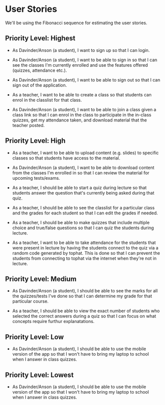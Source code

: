 # **User Stories**
We'll be using the Fibonacci sequence for estimating the user stories.

## Priority Level: Highest
- As Davinder/Anson (a student), I want to sign up so that I can login.

- As Davinder/Anson (a student), I want to be able to sign in so that I can see the classes I'm currently enrolled and use the features offered (quizzes, attendance etc.).

- As Davinder/Anson (a student), I want to be able to sign out so that I can sign out of the application.

- As a teacher, I want to be able to create a class so that students can enrol in the classlist for that class.

- As Davinder/Anson (a student), I want to be able to join a class given a class link so that I can enrol in the class to participate in the in-class quizzes, get my attendance taken, and download material that the teacher posted.


## Priority Level: High
- As a teacher, I want to be able to upload content (e.g. slides) to specific classes so that students have access to the material.

- As Davinder/Anson (a student), I want to be able to download content from the classes I'm enrolled in so that I can review the material for upcoming tests/exams.

- As a teacher, I should be able to start a quiz during lecture so that students answer the question that's currently being asked during that quiz.

- As a teacher, I should be able to see the classlist for a particular class and the grades for each student so that I can edit the grades if needed.

- As a teacher, I should be able to make quizzes that include multiple choice and true/false questions so that I can quiz the students during lecture.

- As a teacher, I want to be able to take attendance for the students that were present in lecture by having the students connect to the quiz via a random code generated by tophat. This is done so that I can prevent the students from connecting to tophat via the internet when they're not in lecture.

## Priority Level: Medium
- As Davinder/Anson (a student), I should be able to see the marks for all the quizzes/tests I've done so that I can determine my grade for that particular course.

- As a teacher, I should be able to view the exact number of students who selected the correct answers during a quiz so that I can focus on what concepts require furthur explanatations.


## Priority Level: Low
- As Davinder/Anson (a student), I should be able to use the mobile version of the app so that I won't have to bring my laptop to school when I answer in class quizzes.

## Priority Level: Lowest
- As Davinder/Anson (a student), I should be able to use the mobile version of the app so that I won't have to bring my laptop to school when I answer in class quizzes.
